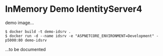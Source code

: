 # InMemory Demo IdentityServer4

demo image... 

```
$ docker build -t demo-idsrv .
$ docker run -d --name idsrv -e "ASPNETCORE_ENVIRONMENT=Development" -p5000:80 demo-idsrv
```

...to be documented

